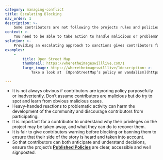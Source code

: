 ```yaml
---
category: managing-conflict
title: Escalating Blocking
nav_order: 1
description: >-
    Some contributors are not following the projects rules and policies and there is a risk they could disrupt elements of the project. You are unsure how to tackle the bad behaviour or how to best implement the relevant Published Policies. 
context: >-
    You need to be able to take action to handle malicious or problematic activity, but without discouraging contributors by being too heavy handed. 
solution: >-
    Providing an escalating approach to sanctions gives contributors fair warning about what is happening. Create a blocking policy that can be implemented step by step, depending on the seriousness of the problem. It can range from warning messages and temporary bans all the way to total and permanent bans.
examples:
    -
        title: Open Street Map
        thumbnail: https://wheretheimageswilllive.com/1
        large_image: https://wheretheimageswilllive/1description: >-
            Take a look at  [OpenStreetMap’s policy on vandalism](https://wiki.openstreetmap.org/wiki/Vandalism). 
    
---
```


* It is not always obvious if contributors are ignoring policy purposefully or inadvertently. Don’t assume contributors are malicious but do try to spot and learn from obvious malicious cases.
* Heavy-handed reactions to problematic activity can harm the development of the community and discourage contributors from participating.
* It is important for a contributor to understand why their privileges on the project may be taken away, and what they can do to recover them. 
* It is fair to give contributors warning before blocking or banning them to ensure that their side of the story is heard and taken into account.
* So that contributors can both anticipate and understand decisions, ensure the project’s **[Published Policies](/patterns/project-governance/published-policies)** are clear, accessible and well signposted.